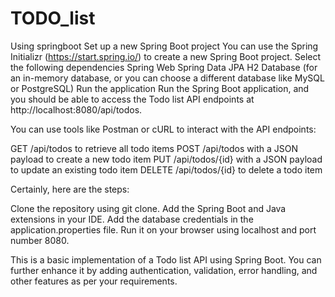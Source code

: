 # TODO_list
Using springboot 
Set up a new Spring Boot project
You can use the Spring Initializr (https://start.spring.io/) to create a new Spring Boot project. Select the following dependencies
Spring Web
Spring Data JPA
H2 Database (for an in-memory database, or you can choose a different database like MySQL or PostgreSQL)
Run the application
Run the Spring Boot application, and you should be able to access the Todo list API endpoints at http://localhost:8080/api/todos.

You can use tools like Postman or cURL to interact with the API endpoints:

GET /api/todos to retrieve all todo items
POST /api/todos with a JSON payload to create a new todo item
PUT /api/todos/{id} with a JSON payload to update an existing todo item
DELETE /api/todos/{id} to delete a todo item


Certainly, here are the steps:

Clone the repository using git clone.
Add the Spring Boot and Java extensions in your IDE.
Add the database credentials in the application.properties file.
Run it on your browser using localhost and port number 8080.

This is a basic implementation of a Todo list API using Spring Boot. You can further enhance it by adding authentication, validation, error handling, and other features as per your requirements.
